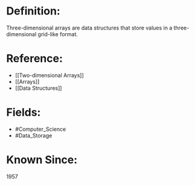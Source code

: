 

# Definition:
Three-dimensional arrays are data structures that store values in a three-dimensional grid-like format.

# Reference:
- [[Two-dimensional Arrays]]
- [[Arrays]]
- [[Data Structures]]

# Fields: 
- #Computer_Science
- #Data_Storage

# Known Since:
1957

